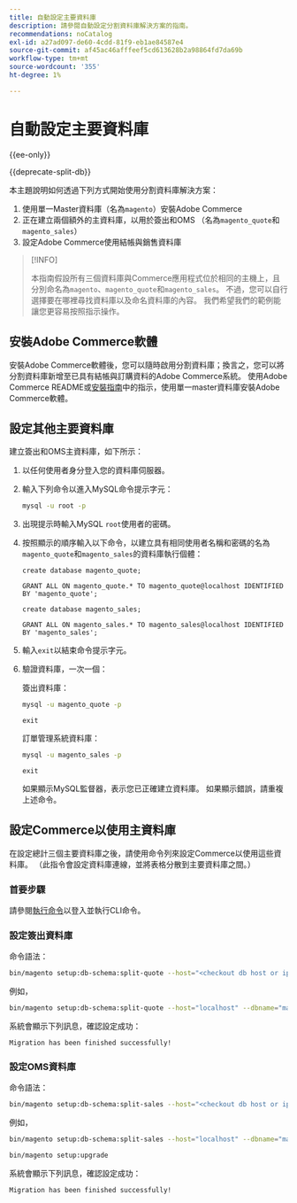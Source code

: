 ```yaml
---
title: 自動設定主要資料庫
description: 請參閱自動設定分割資料庫解決方案的指南。
recommendations: noCatalog
exl-id: a27ad097-de60-4cdd-81f9-eb1ae84587e4
source-git-commit: af45ac46afffeef5cd613628b2a98864fd7da69b
workflow-type: tm+mt
source-wordcount: '355'
ht-degree: 1%

---
```


# 自動設定主要資料庫

{{ee-only}}

{{deprecate-split-db}}

本主題說明如何透過下列方式開始使用分割資料庫解決方案：

1. 使用單一Master資料庫（名為`magento`）安裝Adobe Commerce
1. 正在建立兩個額外的主資料庫，以用於簽出和OMS （名為`magento_quote`和`magento_sales`）
1. 設定Adobe Commerce使用結帳與銷售資料庫

>[!INFO]
>
>本指南假設所有三個資料庫與Commerce應用程式位於相同的主機上，且分別命名為`magento`、`magento_quote`和`magento_sales`。 不過，您可以自行選擇要在哪裡尋找資料庫以及命名資料庫的內容。 我們希望我們的範例能讓您更容易按照指示操作。

## 安裝Adobe Commerce軟體

安裝Adobe Commerce軟體後，您可以隨時啟用分割資料庫；換言之，您可以將分割資料庫新增至已具有結帳與訂購資料的Adobe Commerce系統。 使用Adobe Commerce README或[安裝指南](../../installation/overview.md)中的指示，使用單一master資料庫安裝Adobe Commerce軟體。

## 設定其他主要資料庫

建立簽出和OMS主資料庫，如下所示：

1. 以任何使用者身分登入您的資料庫伺服器。
1. 輸入下列命令以進入MySQL命令提示字元：

   ```bash
   mysql -u root -p
   ```

1. 出現提示時輸入MySQL `root`使用者的密碼。
1. 按照顯示的順序輸入以下命令，以建立具有相同使用者名稱和密碼的名為`magento_quote`和`magento_sales`的資料庫執行個體：

   ```shell
   create database magento_quote;
   ```

   ```shell
   GRANT ALL ON magento_quote.* TO magento_quote@localhost IDENTIFIED BY 'magento_quote';
   ```

   ```shell
   create database magento_sales;
   ```

   ```shell
   GRANT ALL ON magento_sales.* TO magento_sales@localhost IDENTIFIED BY 'magento_sales';
   ```

1. 輸入`exit`以結束命令提示字元。

1. 驗證資料庫，一次一個：

   簽出資料庫：

   ```bash
   mysql -u magento_quote -p
   ```

   ```shell
   exit
   ```

   訂單管理系統資料庫：

   ```bash
   mysql -u magento_sales -p
   ```

   ```shell
   exit
   ```

   如果顯示MySQL監督器，表示您已正確建立資料庫。 如果顯示錯誤，請重複上述命令。

## 設定Commerce以使用主資料庫

在設定總計三個主要資料庫之後，請使用命令列來設定Commerce以使用這些資料庫。 （此指令會設定資料庫連線，並將表格分散到主要資料庫之間。）

### 首要步驟

請參閱[執行命令](../cli/config-cli.md#running-commands)以登入並執行CLI命令。

### 設定簽出資料庫

命令語法：

```bash
bin/magento setup:db-schema:split-quote --host="<checkout db host or ip>" --dbname="<name>" --username="<checkout db username>" --password="<password>"
```

例如，

```bash
bin/magento setup:db-schema:split-quote --host="localhost" --dbname="magento_quote" --username="magento_quote" --password="magento_quote"
```

系統會顯示下列訊息，確認設定成功：

```terminal
Migration has been finished successfully!
```

### 設定OMS資料庫

命令語法：

```bash
bin/magento setup:db-schema:split-sales --host="<checkout db host or ip>" --dbname="<name>" --username="<checkout db username>" --password="<password>"
```

例如，

```bash
bin/magento setup:db-schema:split-sales --host="localhost" --dbname="magento_sales" --username="magento_sales" --password="magento_sales"
```

```bash
bin/magento setup:upgrade
```

系統會顯示下列訊息，確認設定成功：

```terminal
Migration has been finished successfully!
```
